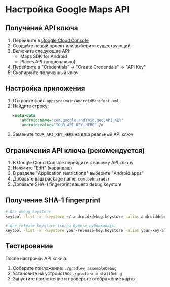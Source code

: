 # Настройка Google Maps API

## Получение API ключа

1. Перейдите в [Google Cloud Console](https://console.cloud.google.com/)
2. Создайте новый проект или выберите существующий
3. Включите следующие API:
   - Maps SDK for Android
   - Places API (опционально)
4. Перейдите в "Credentials" → "Create Credentials" → "API Key"
5. Скопируйте полученный ключ

## Настройка приложения

1. Откройте файл `app/src/main/AndroidManifest.xml`
2. Найдите строку:
   ```xml
   <meta-data
       android:name="com.google.android.geo.API_KEY"
       android:value="YOUR_API_KEY_HERE" />
   ```
3. Замените `YOUR_API_KEY_HERE` на ваш реальный API ключ

## Ограничения API ключа (рекомендуется)

1. В Google Cloud Console перейдите к вашему API ключу
2. Нажмите "Edit" (карандаш)
3. В разделе "Application restrictions" выберите "Android apps"
4. Добавьте ваш package name: `com.bebraradar`
5. Добавьте SHA-1 fingerprint вашего debug keystore

## Получение SHA-1 fingerprint

```bash
# Для debug keystore
keytool -list -v -keystore ~/.android/debug.keystore -alias androiddebugkey -storepass android -keypass android

# Для release keystore (когда будете публиковать)
keytool -list -v -keystore your-release-key.keystore -alias your-key-alias
```

## Тестирование

После настройки API ключа:
1. Соберите приложение: `./gradlew assembleDebug`
2. Установите на устройство: `./gradlew installDebug`
3. Запустите приложение и проверьте отображение карты
